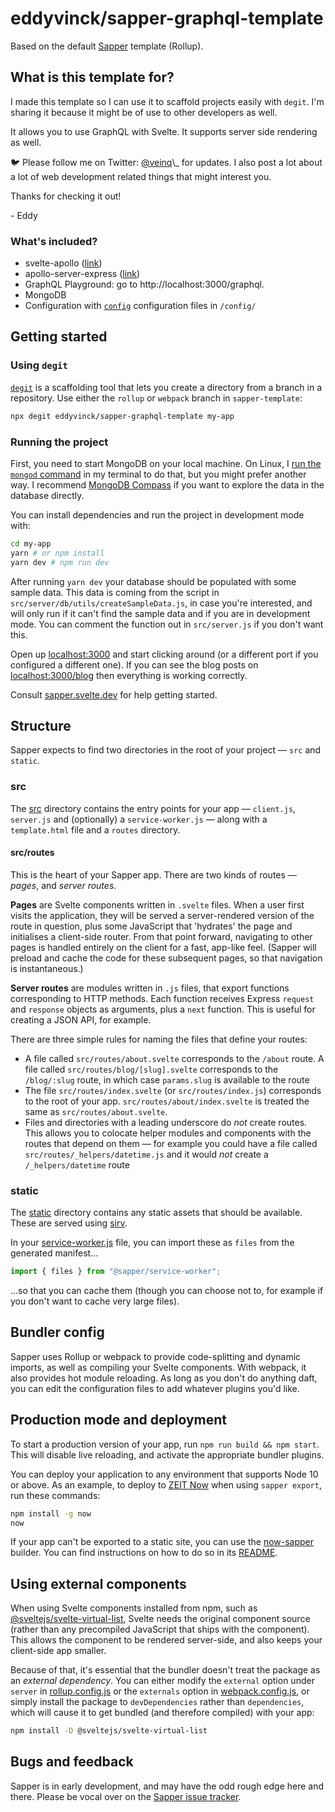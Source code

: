 # eddyvinck/sapper-graphql-template

Based on the default [Sapper](https://github.com/sveltejs/sapper) template (Rollup).

## What is this template for?

I made this template so I can use it to scaffold projects easily with `degit`. I'm sharing it because it might be of use to other developers as well.

It allows you to use GraphQL with Svelte. It supports server side rendering as well.

🐦 Please follow me on Twitter: [@veinq](https://twitter.com/Veinq_)\_ for updates. I also post a lot about a lot of web development related things that might interest you.

Thanks for checking it out!

\- Eddy

### What's included?

- svelte-apollo ([link](https://github.com/timhall/svelte-apollo))
- apollo-server-express ([link](https://github.com/apollographql/apollo-server/tree/master/packages/apollo-server-express))
- GraphQL Playground: go to http://localhost:3000/graphql.
- MongoDB
- Configuration with [`config`](https://github.com/lorenwest/node-config) configuration files in `/config/`

## Getting started

### Using `degit`

[`degit`](https://github.com/Rich-Harris/degit) is a scaffolding tool that lets you create a directory from a branch in a repository. Use either the `rollup` or `webpack` branch in `sapper-template`:

```bash
npx degit eddyvinck/sapper-graphql-template my-app
```

### Running the project

First, you need to start MongoDB on your local machine. On Linux, I [run the `mongod` command](https://docs.mongodb.com/manual/tutorial/manage-mongodb-processes/) in my terminal to do that, but you might prefer another way. I recommend [MongoDB Compass](https://www.mongodb.com/products/compass) if you want to explore the data in the database directly.

You can install dependencies and run the project in development mode with:

```bash
cd my-app
yarn # or npm install
yarn dev # npm run dev
```

After running `yarn dev` your database should be populated with some sample data. This data is coming from the script in `src/server/db/utils/createSampleData.js`, in case you're interested, and will only run if it can't find the sample data and if you are in development mode. You can comment the function out in `src/server.js` if you don't want this.

Open up [localhost:3000](http://localhost:3000) and start clicking around (or a different port if you configured a different one). If you can see the blog posts on [localhost:3000/blog](http://localhost:3000/blog) then everything is working correctly.

Consult [sapper.svelte.dev](https://sapper.svelte.dev) for help getting started.

## Structure

Sapper expects to find two directories in the root of your project — `src` and `static`.

### src

The [src](src) directory contains the entry points for your app — `client.js`, `server.js` and (optionally) a `service-worker.js` — along with a `template.html` file and a `routes` directory.

#### src/routes

This is the heart of your Sapper app. There are two kinds of routes — _pages_, and _server routes_.

**Pages** are Svelte components written in `.svelte` files. When a user first visits the application, they will be served a server-rendered version of the route in question, plus some JavaScript that 'hydrates' the page and initialises a client-side router. From that point forward, navigating to other pages is handled entirely on the client for a fast, app-like feel. (Sapper will preload and cache the code for these subsequent pages, so that navigation is instantaneous.)

**Server routes** are modules written in `.js` files, that export functions corresponding to HTTP methods. Each function receives Express `request` and `response` objects as arguments, plus a `next` function. This is useful for creating a JSON API, for example.

There are three simple rules for naming the files that define your routes:

- A file called `src/routes/about.svelte` corresponds to the `/about` route. A file called `src/routes/blog/[slug].svelte` corresponds to the `/blog/:slug` route, in which case `params.slug` is available to the route
- The file `src/routes/index.svelte` (or `src/routes/index.js`) corresponds to the root of your app. `src/routes/about/index.svelte` is treated the same as `src/routes/about.svelte`.
- Files and directories with a leading underscore do _not_ create routes. This allows you to colocate helper modules and components with the routes that depend on them — for example you could have a file called `src/routes/_helpers/datetime.js` and it would _not_ create a `/_helpers/datetime` route

### static

The [static](static) directory contains any static assets that should be available. These are served using [sirv](https://github.com/lukeed/sirv).

In your [service-worker.js](src/service-worker.js) file, you can import these as `files` from the generated manifest...

```js
import { files } from "@sapper/service-worker";
```

...so that you can cache them (though you can choose not to, for example if you don't want to cache very large files).

## Bundler config

Sapper uses Rollup or webpack to provide code-splitting and dynamic imports, as well as compiling your Svelte components. With webpack, it also provides hot module reloading. As long as you don't do anything daft, you can edit the configuration files to add whatever plugins you'd like.

## Production mode and deployment

To start a production version of your app, run `npm run build && npm start`. This will disable live reloading, and activate the appropriate bundler plugins.

You can deploy your application to any environment that supports Node 10 or above. As an example, to deploy to [ZEIT Now](https://zeit.co/now) when using `sapper export`, run these commands:

```bash
npm install -g now
now
```

If your app can't be exported to a static site, you can use the [now-sapper](https://github.com/thgh/now-sapper) builder. You can find instructions on how to do so in its [README](https://github.com/thgh/now-sapper#basic-usage).

## Using external components

When using Svelte components installed from npm, such as [@sveltejs/svelte-virtual-list](https://github.com/sveltejs/svelte-virtual-list), Svelte needs the original component source (rather than any precompiled JavaScript that ships with the component). This allows the component to be rendered server-side, and also keeps your client-side app smaller.

Because of that, it's essential that the bundler doesn't treat the package as an _external dependency_. You can either modify the `external` option under `server` in [rollup.config.js](rollup.config.js) or the `externals` option in [webpack.config.js](webpack.config.js), or simply install the package to `devDependencies` rather than `dependencies`, which will cause it to get bundled (and therefore compiled) with your app:

```bash
npm install -D @sveltejs/svelte-virtual-list
```

## Bugs and feedback

Sapper is in early development, and may have the odd rough edge here and there. Please be vocal over on the [Sapper issue tracker](https://github.com/sveltejs/sapper/issues).
